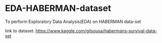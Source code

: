 # EDA-HABERMAN-dataset
To perform Exploratory Data Analysis(EDA) on HABERMAN data-set

link to dataset: https://www.kaggle.com/gilsousa/habermans-survival-data-set
